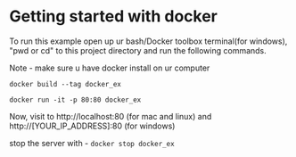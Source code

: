 # Getting started with docker

To run this example open up ur bash/Docker toolbox terminal(for windows), "pwd or cd" to this project directory and run the following commands.

Note - make sure u have docker install on ur computer

`docker build --tag docker_ex`

`docker run -it -p 80:80 docker_ex`

Now, visit to http://localhost:80 (for mac and linux) and http://[YOUR_IP_ADDRESS]:80 (for windows)

stop the server with -
`docker stop docker_ex`
